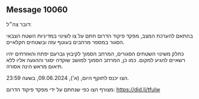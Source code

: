 ## Message 10060

דובר צה״ל:

בהתאם להערכת המצב, מפקד פיקוד הדרום חתם על צו לשינוי במדיניות השטח הצבאי הסגור במספר מרחבים בעוטף עזה ובשטחים חקלאיים.

כחלק משינוי השטחים הסגורים, המרחב הסמוך לקיבוץ גברעם יפתח והאזרחים יהיו רשאיים להגיע למקום. 
כמו כן, המרחב הסמוך למושב שוקדה יסגר וההגעה אליו ללא תיאום מראש הינה אסורה.

הצו יכנס לתוקף היום, (א'), 09.06.2024, בשעה 23:59.

מצורף הצו כפי שנחתם על ידי מפקד פיקוד הדרום: https://did.li/tfuIw

